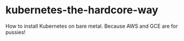 # kubernetes-the-hardcore-way
How to install Kubernetes on bare metal. Because AWS and GCE are for pussies!

